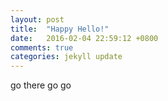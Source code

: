```yaml
---
layout: post
title:  "Happy Hello!"
date:   2016-02-04 22:59:12 +0800
comments: true
categories: jekyll update
---
```

go there go go
